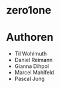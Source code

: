 # zero1one

# Authoren
* Til Wohlmuth
* Daniel Reimann
* Gianna Dihpol
* Marcel Mahlfeld
* Pascal Jung